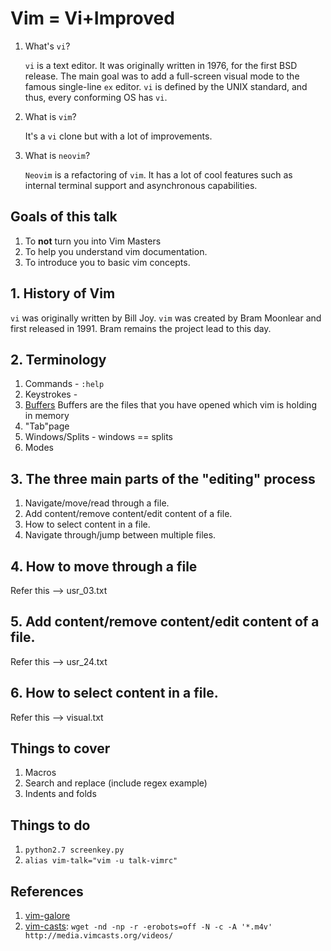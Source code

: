 # Vim = Vi+Improved
1. What's `vi`?

	`vi` is a text editor. It was originally written in 1976, for the
	first BSD release. The main goal was to add a full-screen visual
	mode to the famous single-line `ex` editor. `vi` is defined by the
	UNIX standard, and thus, every conforming OS has `vi`.
2. What is `vim`?

	It's a `vi` clone but with a lot of improvements.
3. What is `neovim`?

	`Neovim` is a refactoring of `vim`. It has a lot of cool features
	such as internal terminal support and asynchronous capabilities.

## Goals of this talk
1. To **not** turn you into Vim Masters
2. To help you understand vim documentation.
3. To introduce you to basic vim concepts.

## 1. History of Vim
`vi` was originally written by Bill Joy. `vim` was created by
Bram Moonlear and first released in 1991. Bram remains the project
lead to this day.

## 2. Terminology
1. Commands - `:help`
2. Keystrokes - <F1>
3. [Buffers](https://vim.fandom.com/wiki/Vim_buffer_FAQ)
	Buffers are the files that you have opened which vim is holding in
	memory
5. "Tab"page
4. Windows/Splits - windows == splits
6. Modes

## 3. The three main parts of the "editing" process
1. Navigate/move/read through a file.
2. Add content/remove content/edit content of a file.
3. How to select content in a file.
4. Navigate through/jump between multiple files.

## 4. How to move through a file
Refer this --> usr_03.txt

## 5. Add content/remove content/edit content of a file.
Refer this --> usr_24.txt

## 6. How to select content in a file.
Refer this --> visual.txt

## Things to cover
1. Macros
2. Search and replace (include regex example)
3. Indents and folds

## Things to do
1. `python2.7 screenkey.py`
2. `alias vim-talk="vim -u talk-vimrc"`

## References
1. [vim-galore](https://github.com/mhinz/vim-galore)
2. [vim-casts](http://vimcasts.org/): `wget -nd -np -r -erobots=off -N -c -A '*.m4v' http://media.vimcasts.org/videos/`
